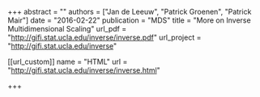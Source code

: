 +++
abstract = ""
authors = ["Jan de Leeuw", "Patrick Groenen", "Patrick Mair"]
date = "2016-02-22"
publication = "MDS"
title = "More on Inverse Multidimensional Scaling"
url_pdf = "http://gifi.stat.ucla.edu/inverse/inverse.pdf"
url_project = "http://gifi.stat.ucla.edu/inverse"


[[url_custom]]
name = "HTML"
url = "http://gifi.stat.ucla.edu/inverse/inverse.html"

+++

